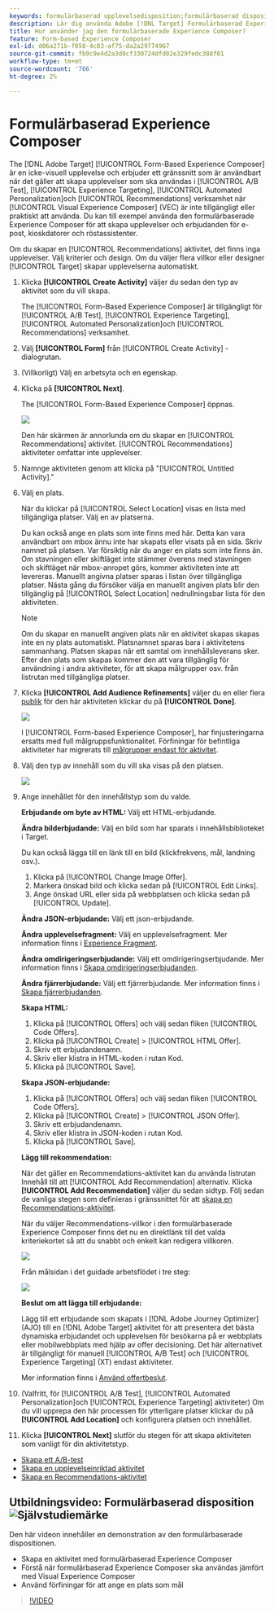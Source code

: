 ```yaml
---
keywords: formulärbaserad upplevelsedisposition;formulärbaserad disposition;förbättringar
description: Lär dig använda Adobe [!DNL Target] Formulärbaserad Experience Composer för att skapa icke-visuella upplevelser. Använd den här dispositionen när VEC inte är tillgängligt eller inte är praktiskt att använda.
title: Hur använder jag den formulärbaserade Experience Composer?
feature: Form-based Experience Composer
exl-id: d06a271b-f058-4c83-af75-da2a29774967
source-git-commit: fb9c9e4d2a3d0cf330724dfd02e329fedc388f01
workflow-type: tm+mt
source-wordcount: '766'
ht-degree: 2%

---
```


# Formulärbaserad Experience Composer

The [!DNL Adobe Target] [!UICONTROL Form-Based Experience Composer] är en icke-visuell upplevelse och erbjuder ett gränssnitt som är användbart när det gäller att skapa upplevelser som ska användas i [!UICONTROL A/B Test], [!UICONTROL Experience Targeting], [!UICONTROL Automated Personalization]och [!UICONTROL Recommendations] verksamhet när [!UICONTROL Visual Experience Composer] (VEC) är inte tillgängligt eller praktiskt att använda. Du kan till exempel använda den formulärbaserade Experience Composer för att skapa upplevelser och erbjudanden för e-post, kioskdatorer och röstassistenter.

Om du skapar en [!UICONTROL Recommendations] aktivitet, det finns inga upplevelser. Välj kriterier och design. Om du väljer flera villkor eller designer [!UICONTROL Target] skapar upplevelserna automatiskt.

1. Klicka **[!UICONTROL Create Activity]** väljer du sedan den typ av aktivitet som du vill skapa.

   The [!UICONTROL Form-Based Experience Composer] är tillgängligt för [!UICONTROL A/B Test], [!UICONTROL Experience Targeting], [!UICONTROL Automated Personalization]och [!UICONTROL Recommendations] verksamhet.

1. Välj **[!UICONTROL Form]** från [!UICONTROL Create Activity] -dialogrutan.

1. (Villkorligt) Välj en arbetsyta och en egenskap.

1. Klicka på **[!UICONTROL Next]**.

   The [!UICONTROL Form-Based Experience Composer] öppnas.

   ![](assets/location_refinements.png)

   Den här skärmen är annorlunda om du skapar en [!UICONTROL Recommendations] aktivitet. [!UICONTROL Recommendations] aktiviteter omfattar inte upplevelser.

1. Namnge aktiviteten genom att klicka på &quot;[!UICONTROL Untitled Activity].&quot;
1. Välj en plats.

   När du klickar på [!UICONTROL Select Location] visas en lista med tillgängliga platser. Välj en av platserna.

   Du kan också ange en plats som inte finns med här. Detta kan vara användbart om mbox ännu inte har skapats eller visats på en sida. Skriv namnet på platsen. Var försiktig när du anger en plats som inte finns än. Om stavningen eller skiftläget inte stämmer överens med stavningen och skiftläget när mbox-anropet görs, kommer aktiviteten inte att levereras. Manuellt angivna platser sparas i listan över tillgängliga platser. Nästa gång du försöker välja en manuellt angiven plats blir den tillgänglig på [!UICONTROL Select Location] nedrullningsbar lista för den aktiviteten.

   >[!NOTE]
   >
   >Om du skapar en manuellt angiven plats när en aktivitet skapas skapas inte en ny plats automatiskt. Platsnamnet sparas bara i aktivitetens sammanhang. Platsen skapas när ett samtal om innehållsleverans sker. Efter den plats som skapas kommer den att vara tillgänglig för användning i andra aktiviteter, för att skapa målgrupper osv. från listrutan med tillgängliga platser.

1. Klicka **[!UICONTROL Add Audience Refinements]** väljer du en eller flera [publik](/help/c-target/target.md#concept_A782F8481A5041EBA75103CB26376522) för den här aktiviteten klickar du på **[!UICONTROL Done]**.

   ![](assets/location_refinements_2.png)

   I [!UICONTROL Form-based Experience Composer], har finjusteringarna ersatts med full målgruppsfunktionalitet. Förfiningar för befintliga aktiviteter har migrerats till [målgrupper endast för aktivitet](/help/c-target/creating-activity-only-audience.md#concept_A6BADCF530ED4AE1852E677FEBE68483).

1. Välj den typ av innehåll som du vill ska visas på den platsen.

   ![](assets/form_content.png)

1. Ange innehållet för den innehållstyp som du valde.

   **Erbjudande om byte av HTML:** Välj ett HTML-erbjudande.

   **Ändra bilderbjudande:** Välj en bild som har sparats i innehållsbiblioteket i Target.

   Du kan också lägga till en länk till en bild (klickfrekvens, mål, landning osv.).

   1. Klicka på [!UICONTROL Change Image Offer].
   1. Markera önskad bild och klicka sedan på [!UICONTROL Edit Links].
   1. Ange önskad URL eller sida på webbplatsen och klicka sedan på [!UICONTROL Update].

   **Ändra JSON-erbjudande:** Välj ett json-erbjudande.

   **Ändra upplevelsefragment:** Välj en upplevelsefragment. Mer information finns i [Experience Fragment](/help/c-experiences/c-manage-content/aem-experience-fragments.md).

   **Ändra omdirigeringserbjudande:** Välj ett omdirigeringserbjudande. Mer information finns i [Skapa omdirigeringserbjudanden](/help/c-experiences/c-manage-content/offer-redirect.md).

   **Ändra fjärrerbjudande:** Välj ett fjärrerbjudande. Mer information finns i [Skapa fjärrerbjudanden](/help/c-experiences/c-manage-content/about-remote-offers.md).

   **Skapa HTML:**

   1. Klicka på [!UICONTROL Offers] och välj sedan fliken [!UICONTROL Code Offers].
   1. Klicka på [!UICONTROL Create] > [!UICONTROL HTML Offer].
   1. Skriv ett erbjudandenamn.
   1. Skriv eller klistra in HTML-koden i rutan Kod.
   1. Klicka på [!UICONTROL Save].

   **Skapa JSON-erbjudande:**

   1. Klicka på [!UICONTROL Offers] och välj sedan fliken [!UICONTROL Code Offers].
   1. Klicka på [!UICONTROL Create] > [!UICONTROL JSON Offer].
   1. Skriv ett erbjudandenamn.
   1. Skriv eller klistra in JSON-koden i rutan Kod.
   1. Klicka på [!UICONTROL Save].

   **Lägg till rekommendation:**

   När det gäller en Recommendations-aktivitet kan du använda listrutan Innehåll till att [!UICONTROL Add Recommendation] alternativ. Klicka **[!UICONTROL Add Recommendation]** väljer du sedan sidtyp. Följ sedan de vanliga stegen som definieras i gränssnittet för att [skapa en Recommendations-aktivitet](/help/c-recommendations/t-create-recs-activity/create-recs-activity.md).

   När du väljer Recommendations-villkor i den formulärbaserade Experience Composer finns det nu en direktlänk till det valda kriteriekortet så att du snabbt och enkelt kan redigera villkoren.

   ![](assets/change_criteria.png)

   Från målsidan i det guidade arbetsflödet i tre steg:

   ![](assets/change_criteria_2.png)

   **Beslut om att lägga till erbjudande:**

   Lägg till ett erbjudande som skapats i [!DNL Adobe Journey Optimizer] (AJO) till en [!DNL Adobe Target] aktivitet för att presentera det bästa dynamiska erbjudandet och upplevelsen för besökarna på er webbplats eller mobilwebbplats med hjälp av offer decisioning. Det här alternativet är tillgängligt för manuell [!UICONTROL A/B Test] och [!UICONTROL Experience Targeting] (XT) endast aktiviteter.

   Mer information finns i [Använd offertbeslut](/help/c-integrating-target-with-mac/ajo/offer-decision.md).

1. (Valfritt, för [!UICONTROL A/B Test], [!UICONTROL Automated Personalization]och [!UICONTROL Experience Targeting] aktiviteter) Om du vill upprepa den här processen för ytterligare platser klickar du på **[!UICONTROL Add Location]** och konfigurera platsen och innehållet.
1. Klicka **[!UICONTROL Next]** slutför du stegen för att skapa aktiviteten som vanligt för din aktivitetstyp.

* [Skapa ett A/B-test](/help/c-activities/t-test-ab/t-test-create-ab/test-create-ab.md)
* [Skapa en upplevelseinriktad aktivitet](/help/c-activities/t-experience-target/t-xt-create/xt-create.md#task_D6B3429AC31549E1A70EDF04B3DDC765)
* [Skapa en Recommendations-aktivitet](/help/c-recommendations/t-create-recs-activity/create-recs-activity.md#task_6874328773C64C44A73F0A130AD3F96F)

## Utbildningsvideo: Formulärbaserad disposition ![Självstudiemärke](/help/assets/tutorial.png)

Den här videon innehåller en demonstration av den formulärbaserade dispositionen.

* Skapa en aktivitet med formulärbaserad Experience Composer
* Förstå när formulärbaserad Experience Composer ska användas jämfört med Visual Experience Composer
* Använd förfiningar för att ange en plats som mål

>[!VIDEO](https://video.tv.adobe.com/v/17390)
